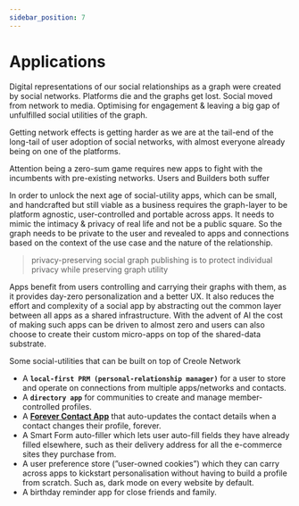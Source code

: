 ```yaml
---
sidebar_position: 7
---
```


# Applications
Digital representations of our social relationships as a graph were created by social networks. Platforms die and the graphs get lost. Social moved from network to media. Optimising for engagement & leaving a big gap of unfulfilled social utilities of the graph.

Getting network effects is getting harder as we are at the tail-end of the long-tail of user adoption of social networks, with almost everyone already being on one of the platforms.

Attention being a zero-sum game requires new apps to fight with the incumbents with pre-existing networks. Users and Builders both suffer

In order to unlock the next age of social-utility apps, which can be small, and handcrafted but still viable as a business requires the graph-layer to be platform agnostic, user-controlled and portable across apps. 
It needs to mimic the intimacy & privacy of real life and not be a public square. So the graph needs to be private to the user and revealed to apps and connections based on the context of the use case and the nature of the relationship.

> privacy-preserving social graph publishing is to protect individual privacy while
preserving graph utility
 
Apps benefit from users controlling and carrying their graphs with them, as it provides day-zero personalization and a better UX. It also reduces the effort and complexity of a social app by abstracting out the common layer between all apps as a shared infrastructure.
With the advent of AI the cost of making such apps can be driven to almost zero and users can also choose to create their custom micro-apps on top of the shared-data substrate.

Some social-utilities that can be built on top of Creole Network

- A **`local-first PRM (personal-relationship manager)`** for a user to store and operate on connections from multiple apps/networks and contacts.
- A **`directory app`** for communities to create and manage member-controlled profiles.
- A [**Forever Contact App**](https://www.windley.com/liveweb/forever/forever.shtml) that auto-updates the contact details when a contact changes their profile, forever.
- A Smart Form auto-filler which lets user auto-fill fields they have already filled elsewhere, such as their delivery address for all the e-commerce sites they purchase from.
- A user preference store (”user-owned cookies”) which they can carry across apps to kickstart personalisation without having to build a profile from scratch. Such as, dark mode on every website by default.
- A birthday reminder app for close friends and family.